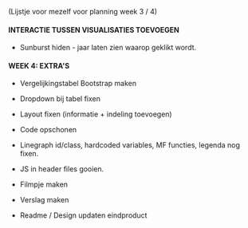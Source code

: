 (Lijstje voor mezelf voor planning week 3 / 4)

#### INTERACTIE TUSSEN VISUALISATIES TOEVOEGEN
- Sunburst hiden - jaar laten zien waarop geklikt wordt.

#### WEEK 4: EXTRA'S
- Vergelijkingstabel Bootstrap maken
- Dropdown bij tabel fixen
- Layout fixen (informatie + indeling toevoegen)

- Code opschonen
- Linegraph id/class, hardcoded variables, MF functies, legenda nog fixen.
- JS in header files gooien.

- Filmpje maken
- Verslag maken

- Readme / Design updaten eindproduct

